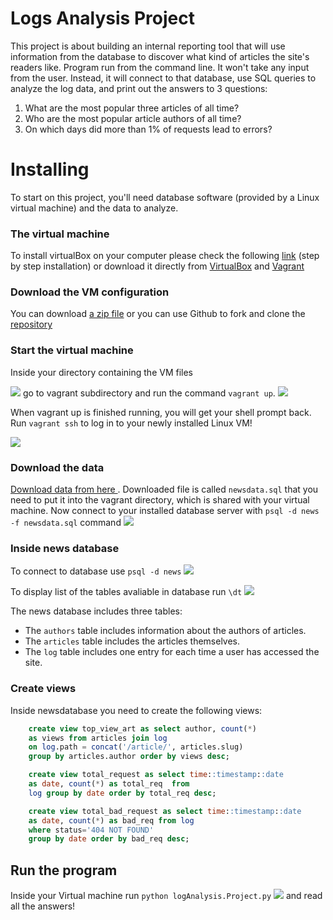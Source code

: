 # Logs Analysis Project

This project is about building an internal reporting tool that will use information from the database to discover what kind of articles the site's readers like.
Program run from the command line. It won't take any input from the user. Instead, it will connect to that database, use SQL queries to analyze the log data, and print out the answers to 3 questions:
1. What are the most popular three articles of all time? 
2. Who are the most popular article authors of all time? 
3. On which days did more than 1% of requests lead to errors?

# Installing
To start on this project, you'll need database software (provided by a Linux virtual machine) and the data to analyze.

### The virtual machine
To install virtualBox on your computer please check the following [link](https://classroom.udacity.com/nanodegrees/nd004/parts/8d3e23e1-9ab6-47eb-b4f3-d5dc7ef27bf0/modules/bc51d967-cb21-46f4-90ea-caf73439dc59/lessons/5475ecd6-cfdb-4418-85a2-f2583074c08d/concepts/14c72fe3-e3fe-4959-9c4b-467cf5b7c3a0) (step by step installation) or download it directly from [VirtualBox](https://www.virtualbox.org/wiki/Download_Old_Builds_5_1) and [Vagrant](https://www.vagrantup.com/downloads.html)
 
 
 ### Download the VM configuration
You can download [a zip file](https://s3.amazonaws.com/video.udacity-data.com/topher/2018/April/5acfbfa3_fsnd-virtual-machine/fsnd-virtual-machine.zip) or you can use Github to fork and clone the [repository](https://github.com/udacity/fullstack-nanodegree-vm.)

### Start the virtual machine
Inside your directory containing the VM files

![](https://lh3.googleusercontent.com/B8zrxWe1BgLVa-wK-I4B4RKsPgg6i7q26LDfy9uMt_o361I4XHUV3Gf5ATsmp_fyq_c9EId4owvjY1-q-ynPVYKIcNk6BVHaLITuENEtruwLWkSl6baDm4LfOkOrs7k1dJ2P8qb4IulAUAM4D90T1cQ1wLhHxO-kc9gP_T9Q43OiuVFo-bfy8c_jlq_0kPYeHPhRpiuBP5LfheyrJnRC5LNZ5h5lQpH3PmO0RZBuE9j4G2LTRbBVc76E1gi4PQMHJD6ldDOSrNrV6BICY0quakpIxQUckCmm8sVY_usm9cSyaNiVdUfdEdKhv_BqbCS4gcJoifHNiqxLEJYj4eKjXsrLA2P9eknihpUgR46SNqkJ9iyrBuby8CaTc4iNO7r08Mm5H2xP5P6zITzffxBiXH8StopfGmXq1oNimQo7ovgpPuYlA-7jv0z0EARTwl1iYMxfxdvPvsNfAepcUn0BEzpW1jRjzqqt8XPp3ia9PiGa4LCgbWz1Ngc9ne_XtVxI1okOxECbBB69znqTPbe7ugRd2M2c9mwZvjZhVvt4RRKaWL_vx7NGy33ioClzgxfB-BRzZ5Q7HzbM2tgE9cpc-rVzdQbs3Xzuo-ni9eQ=w540-h123-no)
go to vagrant subdirectory and run the command `vagrant up`.
![](https://lh3.googleusercontent.com/cyePVmsMEd8rIGCqSVAJGsdA6cUhiiIhKJ4J7bNNRTnS841MtdAM94HGmtZC6kiJ1AfA5hIsTHYvUzcrzJuEA-tOFnQBA-X4ZcyJ-wUkO-mapzOvLph7wlWIRyi_rXsBYxt2JFxL5IP_U22cxDOQacibHP4AOnHOZ9ACzwhTSgyNxH4mWw91x-S8hCY7t_1YyQLAJs0QPnqnKfI7JMdBuo2CSyXd7ZHz22BWJQl7UR8gT-puu9Svx_MIqhjnTOQwDhcysB8ygLtJYpEJJapivqDiOYWD7XeIpmRAqHKDWPt6j0HdHi6DaoJY1cUzOk_zniDfXiVm_kEbfq252M-wsyWtUpeCYyz0lGBFzVr40dOlu3JuhD6tHmxKvEzSNNPF40vViU-pb6s-AJjLluBR_8Y-Ylx1vkAG_QXk-Vz5IXyyrXsQdvPVIQkQcmFryrBGkVK5_xkl3nuNn8SFLMNKtQdNPCp8pvhJayil0rcG5P1elRCHpWiq6LN6Lxvtv2YcmjvYdynmOi32f7diZ10aPP9Ch-KvjmPBS1ksRpTiHHWvu3UoYssSHWRbxanH0P-BG8HzIMuCPU8mpWP8nGTgMfOfg8eZfGDePP_JtAU=w465-h84-no)

When vagrant up is finished running, you will get your shell prompt back. Run `vagrant ssh` to log in to your newly installed Linux VM!

![](https://lh3.googleusercontent.com/vcMK0rJb_uqhMgvtqvPDrwBg_VQmN0BcnqIAEYFbn_Np5ZtZCgA8QtTpkmgM9JZt62mM8sPHyLPKTJUsUIKV58wtrx3yL1PiYbPs0ov_Fh8VBJOzlfvs9Po6cxwsAcwVdBssH8LqhrYBDPKlW6Zyi0qctyrPUaTw1I6gGtxGeIGsQikux9utAlseYCyIs0u47fIFZpB6oiE84-G8PCuzko0Lnp8IH3D1nSnyN_kywmcRonyyO_gd4FPTm0ElQekAAEqqKhR8MrXUlZMLENCd6r9R3uNkrqiewj2hCIjACZ0X6kc9eoY-aV6jyVEX2nf4LHBzNqu6-SBjM8R6anY-2ICjwimLs3UcOc1HlyluyYEsifgvEH9nbwyhS2u2lOqod3Jv8R_fhvp_xARlItUh0sy0QuuXNqAlSaRa8m7L64phvaDyNzIfBj_0AkeAbLEwSkU6g4HFwWTB32jwansrPQzwesriUQfbvyUybIc6HRj4csIGl58p6UaWbUo4xolvzkTaavVgD987v9nAFwD9F-hXaPDxqdJU6cd5_HR_2zKsMdIPaIHZNZK91ERFDNTG3iAJA9EVJuz2_7PAgLOLguaTMzQjW_1abnYlOBk=w532-h449-no)


### Download the data
[Download data from here ](https://d17h27t6h515a5.cloudfront.net/topher/2016/August/57b5f748_newsdata/newsdata.zip"). Downloaded file is called `newsdata.sql` that you need to put it into the vagrant directory, which is shared with your virtual machine.
Now connect to your installed database server with `psql -d news -f newsdata.sql` command
![](https://lh3.googleusercontent.com/XPwZ0fOefvRRFlthTCs9NsRZ7jE2kZEQ-U6fcoUHCk0-pWwB1PZKs2p6DES0JIBxC1uenu039qjpOODgOSVtngHiRb24HR4uGpoQvR8VoOjsGxD8ZvBACQz1XLcJFMRovooLpV-N7AG42iNyLKJN5cZzG_8oCrUTFV8vCly2mz-gfoUqG6_QHli-CBMnaxs7Y_QkGPUp_Min0CaI8FDnMLyny5rlVRqSSFB8CtWkGPhdCw9Qev-x219fDyPomqAJPErfDvTvwSwgXkEMJhGkdz7JgdBVSOOJmacvex5z4BDAIFrxQKAsPO_wOxMnh4rltwEm_70bEXU_jncuFUwPQ3RRZHWwYQ17WxmkdxBKQFR2NSoSuStnwA_VgvWeEXFAjuR-BqHQmeo3v2B7cmKax2r5KSKnj5ccAYiZylclbjUfjFKcqPRC9oLlQYnsmIMsayxsk3wC2Wi_Z-wKE5CFpvcx4HmbuYfDczYbCbBJZC8FSzlAb0iR4IZI5DGScMTYlZ_YzWrSqWZ7G6vM9mYTPKwuSR6Jobc6BAKw3ltjUxfjDicE3eTTAU6Iz-C7doui4jYEd-4fqJR7FFeUfFYlh8FLGaDAqDGD3ocM8IY=w387-h69-no)

### Inside news database
To connect to database use `psql -d news` 
![](https://lh3.googleusercontent.com/fTJR1x6jmcpFjPYDfUKcH7eoqtONruI3S0odB9bmycVqNIId9bD_yEbeKFzWoOoTJpMZAbxwdkH6_8bXr9AOmnEajWqY3ZLtH9gpy1PAk4UlJNC0t6hF1rT0R-jUvEySMCVpngbeGy4wAWCZrLLmyLALmn5coRkC7q_BJRtiZ_VHYLCqIRpyboeSW39Kl62VfffKqia4oOhH2Ucbm0n1IdB4875Fg0gIv9Xxf0FN9NeIV0g_x6yvh1lE9ClT8fS8ikZXixl8p7sK7ze0-55jMncXmVPTeywFORQ3OJ3NJ7pOPIcbCVJiGPJ_rmW0qVsGisjUIOk_gYWMiIX_ddkpYJwIT2x4Q4-_G7kSmDG33NVyywiL8LPK2qLq2PlNTnKZrI0T5rb8DSad77M8Fe55f5MVJzk18pG7_QWhucmISIW6ra8tqnVVKgpbjiVcJDUSlCG0rO7BUBRoYa6Y3XfGVcz-jZBOyPScYKBAHzSoasgG-n_pHROMv7TvCzhsmMLidmg5OjqIYsxv5O2azt2X9zsGz5ERkT-BBquhOzZSiTCDGyWEnULvAKGA8Dqtaw7BQY3muWORcTXgTX9TiX8JngWw_wvZp1p5GlZf8m8=w281-h72-no)

To display list of the tables avaliable in database run `\dt`
![](https://lh3.googleusercontent.com/QuUsMuZsxNjCpw3GLFbRVJcyXOkreEpNL92ioTWY4snau6tO4rN_lYM5ygN16NuiAfGcqpV1eQe3wIugDqcEpHelJn1BIy4u85xzf0G6Tq-c5kgwYz9qekUJ7wgbDLnJ4C73KNOagOipssrdtAa5W-YYF3x9aJkd0O_e8YXRIko7-d7YHJpa-BN6i89NCz-e5zSO2lel9erCPP7OKG72g48A4q2owobA2kwTEYOW64w2oTTth8ku7N9twE0ocA1pKWCjewmRiPmA3muKRa8RVeIZfm7ZGsM58x5mpRPINlbD-9EejRNMZoVztWXgNIbv0IbU_tgCynPKJA9IK5ub65ROFT2Y7Od1hyYxEaElflMjCphGg1VRsfWc-Y9kxzZgX7j4M9XKSmk7np-NAy2Z1ycw87p-3edvEN39KpWOFUhN6S_WzMJh8DrTUF4SzyoMtASgHXuCVvZ0lq1hZ76Fr7sUib1Zo7TORbZw6QFzwPQLDJQpnKBVEKgTZxwqaCxjrc1ZkFa0tvA8jolebuDZpgOsFfqpWSBudauiBYCjEetP69oditHgSliM-ZekCPRI3_w19iTgoz5Ad7G_PduFIYmsqnaSuBKVcSvnN8Q=w294-h122-no)

The news database includes three tables:
- The `authors` table includes information about the authors of articles.
- The `articles` table includes the articles themselves.
- The `log` table includes one entry for each time a user has accessed the site.

### Create views
Inside newsdatabase you need to create the following views:
```sql
    create view top_view_art as select author, count(*)
    as views from articles join log
    on log.path = concat('/article/', articles.slug)
    group by articles.author order by views desc;
```
```sql
    create view total_request as select time::timestamp::date
    as date, count(*) as total_req  from
    log group by date order by total_req desc;
```
```sql
    create view total_bad_request as select time::timestamp::date 
    as date, count(*) as bad_req from log
    where status='404 NOT FOUND'
    group by date order by bad_req desc;
```

## Run the program
Inside your Virtual machine run `python logAnalysis.Project.py`
![](https://lh3.googleusercontent.com/HZ_xybar2K-HBEao0vhPAt679ZNmDDDp0e24PMWcmCGQfxoOQP-l4LO7X5NPKzRf19lHurWgUw4Dx_tHhGZlHhDKnv8Jzi3qXBwUNBkfmIesSNY4nz78ElvlqxK6L1ORsCzQ0XTOCgg7hOZyDliazlt-9cJY6w0c9T7ZbdQtyY70Uaw5CbhVzfhVxo9ZvjrmZevwoq3ZtW5hn5E8srzVpn2ZFoO4MmlG40lApFQpT0_z2_7FNOv0MvvktwEPU315RzCDpMqlghEDsSQ_ezaf3-YM9lZBXVRnenz3CizBBd0ZfQ0Nz8h9QeBMWFzmlMXzq21k3VZC0WvAljKNUbn19fKaAPtszSO-jk82AziMx-_cb3tYADp_eqLa7ngcEaug60m9DbwrwC9RGZtESS0DmUpDlp3oHtTU8VR8mLLCM09mzb8QF74APVqBJpk-VSsiVKQgn1mDYC_VSsLhIOkWIFexV9V-zRoX0YDUlZ0mC1q28OmZHFguFIaIvPWHQkHMmlhLt-dr9bjSBLKS5sxEAijdKbNFxgQmmVMt6nWrq_uX_vBmNlvmhNzfWNLASxDKvzbSY2oW2iS4bap12O08HF68ye6udHyyWxxFPzc=w400-h40-no)
and read all the answers!

